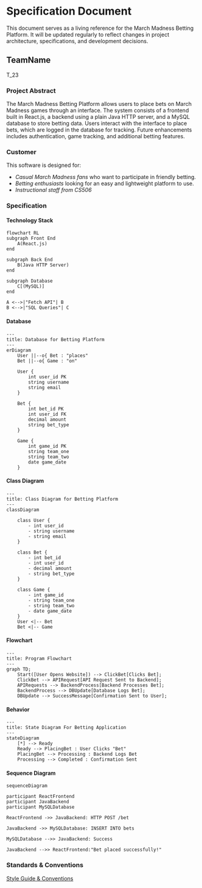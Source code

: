 # Specification Document

This document serves as a living reference for the March Madness Betting Platform. It will be updated regularly to reflect changes in project architecture, specifications, and development decisions.

## TeamName

T_23

### Project Abstract

The March Madness Betting Platform allows users to place bets on March Madness games through an interface. The system consists of a frontend built in React.js, a backend using a plain Java HTTP server, and a MySQL database to store betting data. Users interact with the interface to place bets, which are logged in the database for tracking. Future enhancements includes authentication, game tracking, and additional betting features.

### Customer

This software is designed for:
- *Casual March Madness fans* who want to participate in friendly betting.
- *Betting enthusiasts* looking for an easy and lightweight platform to use.
- *Instructional staff from CS506*

### Specification

#### Technology Stack

```mermaid
flowchart RL
subgraph Front End
	A(React.js)
end
	
subgraph Back End
	B(Java HTTP Server)
end
	
subgraph Database
	C[(MySQL)]
end

A <-->|"Fetch API"| B
B <-->|"SQL Queries"| C
```

#### Database

```mermaid
---
title: Database for Betting Platform
---
erDiagram
    User ||--o{ Bet : "places"
    Bet ||--o{ Game : "on"

    User {
        int user_id PK
        string username
        string email
    }

    Bet {
        int bet_id PK
        int user_id FK
        decimal amount
        string bet_type
    }

    Game {
        int game_id PK
        string team_one
        string team_two
        date game_date
    }
```

#### Class Diagram
```mermaid
---
title: Class Diagram for Betting Platform
---
classDiagram

    class User {
        - int user_id
        - string username
        - string email
    }

    class Bet {
        - int bet_id
        - int user_id
        - decimal amount
        - string bet_type
    }

    class Game {
        - int game_id
        - string team_one
        - string team_two
        - date game_date
    }
    User <|-- Bet
    Bet <|-- Game
```

#### Flowchart

```mermaid
---
title: Program Flowchart
---
graph TD;
    Start([User Opens Website]) --> ClickBet[Clicks Bet];
    ClickBet --> APIRequest[API Request Sent to Backend];
    APIRequests --> BackendProcess[Backend Processes Bet];
    BackendProcess --> DBUpdate[Database Logs Bet];
    DBUpdate --> SuccessMessage[Confirmation Sent to User];
```

#### Behavior

```mermaid
---
title: State Diagram For Betting Application
---
stateDiagram
    [*] --> Ready
    Ready --> PlacingBet : User Clicks "Bet"
    PlacingBet --> Processing : Backend Logs Bet
    Processing --> Completed : Confirmation Sent
```

#### Sequence Diagram

```mermaid
sequenceDiagram

participant ReactFrontend
participant JavaBackend
participant MySQLDatabase

ReactFrontend ->> JavaBackend: HTTP POST /bet

JavaBackend ->> MySQLDatabase: INSERT INTO bets

MySQLDatabase -->> JavaBackend: Success

JavaBackend -->> ReactFrontend:"Bet placed successfully!"
```

### Standards & Conventions

<!--This is a link to a seperate coding conventions document / style guide-->
[Style Guide & Conventions](STYLE.md)
